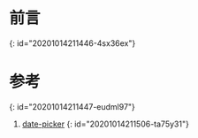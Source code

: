 # 前言
{: id="20201014211446-4sx36ex"}

# 参考
{: id="20201014211447-eudml97"}

1. [date-picker](https://element.eleme.cn/#/zh-CN/component/date-picker)
{: id="20201014211506-ta75y31"}
